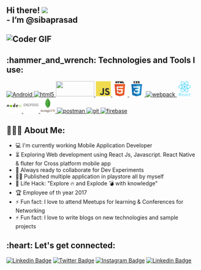 <h2 align="left">
 <abc>
  <br>Hi there! <img src="https://user-images.githubusercontent.com/42378118/110234147-e3259600-7f4e-11eb-95be-0c4047144dea.gif" width="30"><br>
  - I’m @sibaprasad<br>
  <br>
    <img src="https://media.giphy.com/media/SWoSkN6DxTszqIKEqv/giphy.gif" alt="Coder GIF" width="500">
 </abc>
</h2> 
<h2 align="left">:hammer_and_wrench: Technologies and Tools I use:</h2>
<p align="left">
 <a href="https://developer.mozilla.org/en-US/docs/Web/JavaScript" target="_blank"> <img src="https://en.wikipedia.org/wiki/Android_(operating_system)#/media/File:Android_robot_head.svg" alt="Android" width="40" height="40"/> </a>
  <a href="https://www.w3.org/html/" target="_blank"> <img src="https://upload.wikimedia.org/wikipedia/commons/7/74/Kotlin_Icon.png" alt="html5" width="40" height="40"/> </a>
  <a href="https://www.w3.org/html/" target="_blank"> <img src="https://www.learnjavaonline.org/static/img/logos/learnjavaonline.org.png" width="100" height="40"/> </a>
  <a href="https://developer.mozilla.org/en-US/docs/Web/JavaScript" target="_blank"> <img src="https://raw.githubusercontent.com/devicons/devicon/master/icons/javascript/javascript-original.svg" alt="javascript" width="40" height="40"/> </a>
    <a href="https://www.w3.org/html/" target="_blank"> <img src="https://raw.githubusercontent.com/devicons/devicon/master/icons/html5/html5-original-wordmark.svg" alt="html5" width="40" height="40"/> </a>
    <a href="https://www.w3schools.com/css/" target="_blank"> <img src="https://raw.githubusercontent.com/devicons/devicon/master/icons/css3/css3-original-wordmark.svg" alt="css3" width="40" height="40"/> </a>
<a href="https://webpack.js.org/" target="_blank"> <img src="https://www.vectorlogo.zone/logos/js_webpack/js_webpack-icon.svg" alt="webpack" width="40" height="40"/> </a>
<a href="https://reactjs.org/" target="_blank"> <img src="https://raw.githubusercontent.com/devicons/devicon/master/icons/react/react-original-wordmark.svg" alt="react" width="40" height="40"/> </a>
<a href="https://nodejs.org" target="_blank"> <img src="https://raw.githubusercontent.com/devicons/devicon/master/icons/nodejs/nodejs-original-wordmark.svg" alt="nodejs" width="40" height="40"/> </a>
    <a href="https://expressjs.com" target="_blank"> <img src="https://raw.githubusercontent.com/devicons/devicon/master/icons/express/express-original-wordmark.svg" alt="express" width="40" height="40"/> </a>
    <a href="https://www.mongodb.com/" target="_blank"> <img src="https://raw.githubusercontent.com/devicons/devicon/master/icons/mongodb/mongodb-original-wordmark.svg" alt="mongodb" width="40" height="40"/> </a>
<a href="https://www.postman.com/" target="_blank"> <img src="https://www.vectorlogo.zone/logos/getpostman/getpostman-icon.svg" alt="postman" width="40" height="40"/> </a>
<a href="https://git-scm.com/" target="_blank"> <img src="https://www.vectorlogo.zone/logos/git-scm/git-scm-icon.svg" alt="git" width="40" height="40"/> </a>
 <a href="https://firebase.google.com/" target="_blank"> <img src="https://www.vectorlogo.zone/logos/firebase/firebase-icon.svg" alt="firebase" width="40" height="40"/> </a>
    </p>

<h2 align="left">👨🏻‍💻 About Me:</h2>

- :computer: I'm currently working Mobile Application Developer
- :hourglass_flowing_sand:  Exploring Web development using React Js, Javascript. React Native & fluter for Cross platform mobile app
- :rocket: Always ready to collaborate for Dev Experiments
- :man_technologist: Published multiple application in playstore all by myself
- :dart: Life Hack: "Explore :fire: and Explode :bomb: with knowledge" 
- :trophy: Employee of th year 2017
- :zap: Fun fact: I love to attend Meetups for learning & Conferences for Networking<br>
- :zap: Fun fact: I love to write blogs on new technologies and sample projects<br>
<h2 align="left">:heart: Let's get connected:</h2>

[![Linkedin Badge](https://img.shields.io/badge/-Sibaprasad-blue?style=flat-square&logo=Linkedin&logoColor=white&link=https://www.linkedin.com/in/spm2011//)](https://www.linkedin.com/in/Sibaprasad) [![Twitter Badge](https://img.shields.io/badge/-@Sibaprasad-1ca0f1?style=flat-square&labelColor=1ca0f1&logo=twitter&logoColor=white&link=https://twitter.com/Sibaprasad)](https://twitter.com/sibaprasad) 
[![Instagram Badge](https://img.shields.io/badge/-@Sibaprasad-D7008A?style=flat-square&labelColor=D7008A&logo=Instagram&logoColor=white&link=https://www.instagram.com/Sibaprasad)](https://www.instagram.com/sibaprasad/)
[![Linkedin Badge](https://img.shields.io/badge/-Swasi.tech-blueviolet?style=flat-square&logo=appveyor&logoColor=white&link=https://Sibaprasad/)](https://Sibaprasad/)
